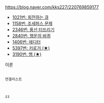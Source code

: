 https://blog.naver.com/kks227/220769859177

* [1021번: 회전하는 큐](https://acmicpc.net/problem/1021)
* [1158번: 조세퍼스 문제](https://acmicpc.net/problem/1158)
* [2346번: 풍선 터뜨리기](https://acmicpc.net/problem/2346)
* [2840번: 행운의 바퀴](https://acmicpc.net/problem/2840)
* [1406번: 에디터](https://acmicpc.net/problem/1406)
* [5397번: 키로거 (★)](https://acmicpc.net/problem/5397)
* [3190번: 뱀 (★)](https://acmicpc.net/problem/3190)


이론

```

연결리스트



zz


```